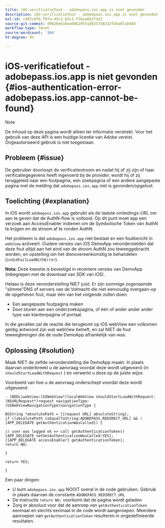 ```yaml
---
title: iOS-verificatiefout - adobepass.ios.app is niet gevonden
description: iOS-verificatiefout - adobepass.ios.app is niet gevonden
exl-id: cd97c6fb-f0fa-45c2-82c1-f28aa6b2fd12
source-git-commit: d982beb16ea0db29f41d0257d8332fd4a07a84d8
workflow-type: tm+mt
source-wordcount: '364'
ht-degree: 0%

---
```


# iOS-verificatiefout - adobepass.ios.app is niet gevonden {#ios-authentication-error-adobepass.ios.app-cannot-be-found}

>[!NOTE]
>
>De inhoud op deze pagina wordt alleen ter informatie verstrekt. Voor het gebruik van deze API is een huidige licentie van Adobe vereist. Ongeautoriseerd gebruik is niet toegestaan.

## Probleem {#issue}

De gebruiker doorloopt de verificatiestroom en nadat hij of zij zijn of haar verificatiegegevens heeft ingevoerd bij de provider, wordt hij of zij teruggeleid naar een foutpagina, een zoekpagina of een andere aangepaste pagina met de melding dat `adobepass.ios.app` niet is gevonden/opgelost.

## Toelichting {#explanation}

In iOS wordt `adobepass.ios.app` gebruikt als de laatste omleidings-URL om aan te geven dat de AuthN-flow is voltooid. Op dit punt moet app een verzoek aan AccessEnabler indienen om de Symbolische Token van AuthN te krijgen en de stroom af te ronden AuthN.

Het probleem is dat `adobepass.ios.app` niet bestaat en een foutbericht in `webView` activeert. Oudere versies van iOS DemoApp veronderstelden dat deze fout altijd aan het eind van de stroom AuthN zou teweeggebracht worden, en opstelling om het dienovereenkomstig te behandelen (`indidFailLoadWithError`).

**Nota:** Deze kwestie is bevestigd in recentere versies van DemoApp (inbegrepen met de download van SDK van iOS).

Helaas is deze veronderstelling NIET juist. Er zijn sommige zogenaamde &quot;slimme&quot;DNS of servers van de Volmacht die niet eenvoudig overgaan-op de opgeheven fout, maar één van het volgende zullen doen:

- Een aangepaste foutpagina maken
- Door:sturen aan een onderzoekspagina, of één of ander ander ander type van klantenpagina of portaal.

In die gevallen zal de reactie die terugkomt op iOS webView een volkomen geldig antwoord zijn wat webView betreft, en zal NIET de fout teweegbrengen die de oude DemoApp afhankelijk van was.

## Oplossing {#solution}

Maak NIET de zelfde veronderstelling die DemoApp maakt. In plaats daarvan onderbreekt u de aanvraag voordat deze wordt uitgevoerd (in `shouldStartLoadWithRequest` ) en verwerkt u deze op de juiste wijze.

Voorbeeld van hoe u de aanvraag onderschept voordat deze wordt uitgevoerd:

```obj-c
- (BOOL)webView:(UIWebView*)localWebView shouldStartLoadWithRequest:(NSURLRequest*)request navigationType:(UIWebViewNavigationType)navigationType {

NSString *absolutePath = [[request URL] absoluteString]; 
if ([absolutePath isEqualToString:ADOBEPASS_REDIRECT_URL] && ![APP_DELEGATE getAuthenticationWasCalled]) {

// user was logged ok => call getAuthenticationToken() 
[APP_DELEGATE setGetAuthenticationWasCalled:YES]; 
[[APP_DELEGATE accessEnabler] getAuthenticationToken];
return NO;

}

return YES;

}
```

Een paar dingen:

- U kunt `adobepass.ios.app` NOOIT overal in de code gebruiken. Gebruik in plaats daarvan de constante `ADOBEPASS_REDIRECT_URL`
- De instructie `return NO;` voorkomt dat de pagina wordt geladen
- Zorg er absoluut voor dat de aanroep van `getAuthenticationToken` eenmaal en slechts eenmaal in de code wordt aangeroepen. Meerdere aanroepen van `getAuthenticationToken` resulteren in ongedefinieerde resultaten.
